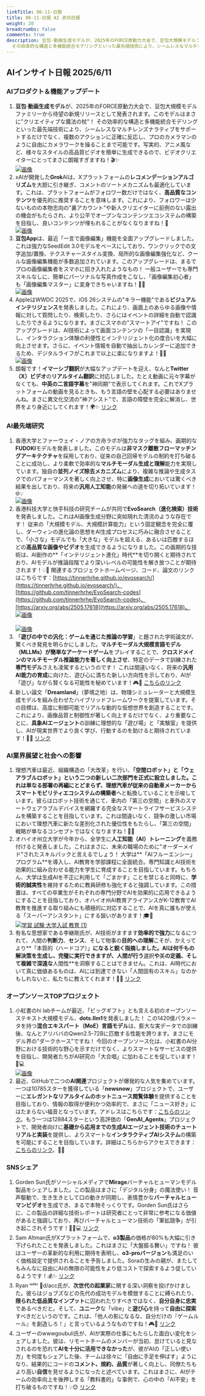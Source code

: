 ```yaml
---
linkTitle: 06-11-日报
title: 06-11-日报 AI 资讯日报
weight: 20
breadcrumbs: false
comments: true
description: 豆包·動画生成モデルが、2025年のFORCE原動力大会で、豆包大規模モデルファミリーから待望の新規リリースとして発表されます。このモデルはまさに"クリエイティブな魔法の杖"！
  その効率的な構造と多機能統合モデリングといった最先端技術により、シームレスなマルチレンズナラティブをサポートするだけでなく、複数のアクシ.
---
```

## AIインサイト日報 2025/6/11

### **AIプロダクト＆機能アップデート**
1.  **豆包·動画生成モデル**が、2025年のFORCE原動力大会で、豆包大規模モデルファミリーから待望の新規リリースとして発表されます。このモデルはまさに"クリエイティブな魔法の杖"！ その効率的な構造と多機能統合モデリングといった最先端技術により、シームレスなマルチレンズナラティブをサポートするだけでなく、複数のアクションに正確に反応し、プロのカメラマンのように自由にカメラワークを操ることまで可能です。写実的、アニメ風など、様々なスタイルの高品質ビデオを簡単に生成できるので、ビデオクリエイターにとってまさに朗報すぎますね！🎬✨
    <br/> [![画像](https://cdn.jsdmirror.com/gh/justlovemaki/imagehub@main/images/2025/07/news_01k024qr5ke7ss34w7s8jnyj5r.avif)](https://cdn.jsdmirror.com/gh/justlovemaki/imagehub@main/images/2025/07/news_01k024qr5ke7ss34w7s8jnyj5r.avif) <br/>
2.  xAIが開発した**Grok**AIは、Xプラットフォームの**レコメンデーションアルゴリズム**を大胆に引き継ぎ、コメントのソートメカニズムも最適化しています。これは、プラットフォームがフォロワー数だけではなく、**高品質なコンテンツ**を優先的に推奨することを意味します。これにより、フォロワーは少ないものの本物志向の"裏アカウント"や新人クリエイターに前例のない露出の機会がもたらされ、より公平でオープンなコンテンツエコシステムの構築を目指し、良いコンテンツが埋もれることがなくなりますね！🚀
    <br/> [![画像](https://cdn.jsdmirror.com/gh/justlovemaki/imagehub@main/images/2025/07/news_01k024qv2xfqz81cy7m9h1gy3v.avif)](https://cdn.jsdmirror.com/gh/justlovemaki/imagehub@main/images/2025/07/news_01k024qv2xfqz81cy7m9h1gy3v.avif) <br/>
3.  **豆包App**は、最近「一言で画像編集」機能を全面アップグレードしました。これは強力なSeedEdit 3.0モデルをベースにしており、ワンクリックでの文字追加/置換、テクスチャースタイル変換、局所的な画像編集強化など、クールな画像編集機能が多数追加されています。このアップグレードは、まるでプロの画像編集者をスマホに招き入れたようなもの！ 一般ユーザーでも専門スキルなしに、簡単にパーソナルな写真作成をこなし、「画像編集初心者」も「画像編集マスター」に変身できちゃいますね！🎨✨
    <br/> [![画像](https://cdn.jsdmirror.com/gh/justlovemaki/imagehub@main/images/2025/07/news_01k024qzb4etystqbf7ds1tt06.avif)](https://cdn.jsdmirror.com/gh/justlovemaki/imagehub@main/images/2025/07/news_01k024qzb4etystqbf7ds1tt06.avif) <br/>
4.  AppleはWWDC 2025で、iOS 26システムの"キラー機能"である**ビジュアルインテリジェンス**を発表しました。これにより、画面上のあらゆる画像や情報に対して質問したり、検索したり、さらにはイベントの詳細を自動で認識したりできるようになります。まさにスマホの"スマートアイ"ですね！ このアップグレードは、AI技術によって画面コンテンツの「一目認識」を実現し、インタラクション体験の利便性とインテリジェント化の度合いを大幅に向上させます。さらに、イベント情報を自動で抽出しカレンダーに追加できるため、デジタルライフがこれまで以上に楽になりますよ！👀📱
    <br/> [![画像](https://cdn.jsdmirror.com/gh/justlovemaki/imagehub@main/images/2025/07/news_01k024r5tafafvv931x07y4z0b.avif)](https://cdn.jsdmirror.com/gh/justlovemaki/imagehub@main/images/2025/07/news_01k024r5tafafvv931x07y4z0b.avif) <br/>
5.  朗報です！**イマーシブ翻訳**が大幅なアップデートを迎え、なんと**Twitter（X）ビデオ**の**リアルタイム翻訳**に対応しました。たとえ動画に元々字幕がなくても、**中英の二言語字幕**を"神同期"で表示してくれます。これでXプラットフォームの動画を見るときも、もう言語の壁を心配する必要はありませんね。まさに異文化交流の"神アシスト"で、言語の障壁を完全に解消し、世界をより身近にしてくれます！🌍✨
    [リンク](https://x.com/imxiaohu/status/1932299897388277804)

### **AI最先端研究**
1.  香港大学とファーウェイ・ノアの方舟ラボが強力なタッグを組み、画期的な**FUDOKI**モデルを発表しました。このモデルは**非マスク離散フローマッチングアーキテクチャ**を採用しており、従来の自己回帰モデルの制約を打ち破ることに成功し、より柔軟で効率的な**マルチモーダル生成と理解**能力を実現しています。独自の**並列ノイズ除去メカニズム**により、複雑な推論や生成タスクでのパフォーマンスを著しく向上させ、特に**画像生成**においては驚くべき結果を出しており、将来の**汎用人工知能**の発展への道を切り拓いています！🌐💡
    <br/> [![画像](https://cdn.jsdmirror.com/gh/justlovemaki/imagehub@main/images/2025/07/news_01k024ra18efmvs8s0dw85qhp7.avif)](https://cdn.jsdmirror.com/gh/justlovemaki/imagehub@main/images/2025/07/news_01k024ra18efmvs8s0dw85qhp7.avif) <br/>
2.  香港科技大学と快手科技の研究チームが共同で**EvoSearch（進化検索）技術**を発表しました。これはAI画像生成分野に突如現れた清流のような存在です！ 従来の「大規模モデル、大規模計算能力」という固定観念を完全に覆し、ダーウィンの進化論の思想をAI生成プロセスに巧みに融合させることで、「小さな」モデルでも「大きな」モデルを超える、あるいは匹敵するほどの**高品質な画像やビデオ**を生成できるようになりました。この画期的な技術は、AI創作の**「インテリジェント進化」時代**を切り開くと期待されており、AIモデルが推論段階でより深いレベルの可能性を解き放つことが期待されます！💡🎨 関連するプロジェクトホームページ、コード、論文のリンクはこちらです：[https://tinnerhrhe.github.io/evosearch/](https://tinnerhrhe.github.io/evosearch/)、[https://github.com/tinnerhrhe/EvoSearch-codes](https://github.com/tinnerhrhe/EvoSearch-codes)、[https://arxiv.org/abs/2505.17618](https://arxiv.org/abs/2505.17618)。
    <br/> [![画像](https://cdn.jsdmirror.com/gh/justlovemaki/imagehub@main/images/2025/07/news_01k024rdb0eb4r4q7hynefy3h5.avif)](https://cdn.jsdmirror.com/gh/justlovemaki/imagehub@main/images/2025/07/news_01k024rdb0eb4r4q7hynefy3h5.avif) <br/>
    <br/> [![画像](https://cdn.jsdmirror.com/gh/justlovemaki/imagehub@main/images/2025/07/news_01k024rg0afty8ze28tcc2bb8b.avif)](https://cdn.jsdmirror.com/gh/justlovemaki/imagehub@main/images/2025/07/news_01k024rg0afty8ze28tcc2bb8b.avif) <br/>
3.  「**遊びの中での汎化：ゲームを通じた推論の学習**」と題された学術論文が、驚くべき発見を明らかにしました。**マルチモーダル大規模言語モデル（MLLMs）**が簡単な**アーケードゲーム**をプレイすることで、**クロスドメインのマルチモーダル推論能力を著しく向上させ**、特定のデータで訓練された**専門モデル**さえも凌駕するというのです！ これは間違いなく、将来の**汎用AI能力の育成**に向けた、遊び心に満ちた新しい方向性を示しており、AIが「遊び」ながら賢くなる可能性を秘めています！🎮🧠
    [こちらのリンク](https://arxiv.org/abs/2506.08011)
4.  新しい論文「**Dreamland**」（夢境之地）は、物理シミュレーターと大規模生成モデルを組み合わせたハイブリッドフレームワークを提案しています。その目標は、高度に制御可能でリアルな動的な仮想世界を創造することです。これにより、画像品質と制御性が著しく向上するだけでなく、より重要なことに、**具象AIエージェント**の訓練に理想的な「遊び場」と「実験室」を提供し、AIが現実世界でより良く学び、行動するのを助けると期待されています！🌌🤖
    [リンク](https://arxiv.org/abs/2506.08006)

### **AI業界展望と社会への影響**
1.  理想汽車は最近、組織構造の「大改革」を行い、**「空間ロボット」**と**「ウェアラブルロボット」**という二つの新しい二次部門を正式に設立しました。これは単なる部署の再編にとどまらず、理想汽車が従来の自動車メーカーから**スマートモビリティエコシステムの構築者**へと転換していることを示唆しています。彼らはロボット技術を通じて、車内の「第三の空間」と車外のスマートウェアラブルデバイスを網羅する完全なスマートライフサービスシステムを構築することを目指しています。これは間違いなく、競争の激しい市場において理想汽車に新たな差別化された優位性をもたらし、「第三の空間」戦略が単なるコンセプトではなくなりますね！🚗🤖
2.  オハイオ州立大学が今年から、全学生に**人工知能（AI）トレーニング**を義務付けると発表しました。これはまさに、未来の職場のために"オーダーメイド"されたスキルパックと言えるでしょう！ 大学は**「AIフルーエンシー」プログラム**を導入し、AI教育を学部課程に全面統合。専門知識とAI技術を効果的に組み合わせる能力を学生に育成することを目指しています。もちろん、大学は生成AIを不正に利用して「ごまかす」ことを禁じると同時に、**学術的誠実性**を維持するために教員研修も強化すると強調しています。この措置は、すべての卒業生がそれぞれの専門分野でAIを効果的に応用できるようにすることを目指しており、オハイオ州AI教育アライアンスがK-12教育でAI教育を推進する取り組みにも積極的に対応することで、AIを真に誰もが使える「スーパーアシスタント」にする狙いがあります！🎓🤖
    <br/> [![学習 試験 大学入試 教育 (1)](https://cdn.jsdmirror.com/gh/justlovemaki/imagehub@main/images/2025/07/news_01k024rk3jfefa0cemfv1j8bqy.avif)](https://cdn.jsdmirror.com/gh/justlovemaki/imagehub@main/images/2025/07/news_01k024rk3jfefa0cemfv1j8bqy.avif) <br/>
3.  有名な思想家である李継剛氏が、AI技術がますます**効率的で強力**になるにつれて、人間の**判断力**、**センス**、そして物事の**目的への理解**こそが、かえってより**「本質的（ハードコア）」**になると鋭く指摘しました。AIは何千もの解決策を生成し、完璧に実行できますが、人間が行う**選択**や**美**の定義、そして複雑で深遠な**人間性**を洞察することはできません。これは、AI時代において真に価値あるものは、AIには到達できない「人間固有のスキル」なのかもしれないと、私たちに教えてくれます！🤔✨
    [リンク](https://m.okjike.com/originalPosts/68480c352b31fa0880f554c5)

### **オープンソースTOPプロジェクト**
1.  小紅書のhi labチームが最近、「ビッグギフト」とも言える初のオープンソーステキスト大規模モデル、**dots.llm1**を発表しました！ この1420億パラメータを持つ**混合エキスパート（MoE）言語モデル**は、膨大な実データでの訓練後、なんとアリババのQwen2.5-72Bに匹敵する性能を誇ります。まさにモデル界の"ダークホース"ですね！ 今回のオープンソース化は、小紅書のAI分野における技術的な野心を示すだけでなく、よりスマートなサービスの提供を目指し、開発者たちがAI研究の「大合唱」に加わることを促しています！🐎💻
    <br/> [![画像](https://cdn.jsdmirror.com/gh/justlovemaki/imagehub@main/images/2025/07/news_01k024rp1aem894qh3796d6her.avif)](https://cdn.jsdmirror.com/gh/justlovemaki/imagehub@main/images/2025/07/news_01k024rp1aem894qh3796d6her.avif) <br/>
2.  最近、GitHubで二つの**AI関連**プロジェクトが爆発的な人気を集めています。一つは10785スターを獲得している「**newsnow**」プロジェクトで、ユーザーに**エレガントなリアルタイムのホットニュース閲覧体験**を提供することを目指しており、情報の取得が便利かつ効率的で、まさに「ニュース好き」にはたまらない福音となっています。アドレスはこちらです：[こちらのリンク](https://github.com/ourongxing/newsnow)。もう一つは12884スターという高評価の「**GenAI_Agents**」プロジェクトで、開発者向けに**基礎から応用までの生成AIエージェント技術のチュートリアルと実装**を提供し、よりスマートな**インタラクティブAIシステム**の構築を可能にすることを目指しています。詳細はこちらからアクセスできます：[こちらのリンク](https://github.com/NirDiamant/GenAI_Agents)。🌟📰

### **SNSシェア**
1.  Gorden Sun氏がソーシャルメディアで**Mirage**バーチャルヒューマンモデル製品をシェアしました。この製品はまさに「デジタル分身」の魔法使い！ 音声駆動で、生き生きとして口の動きが同期し、表情豊かな**バーチャルヒューマンビデオ**を生成でき、まるで本物そっくりです。Gorden Sun氏はさらに、この製品の詳細な技術レポートは研究者にとって非常に参考になる価値があると強調しており、再びバーチャルヒューマン技術の「軍拡競争」が引き起こされそうです！🧙‍♀️💻
    [リンク](https://x.com/Gorden_Sun/status/1932446920884334635)
2.  Sam Altman氏がXプラットフォームで、**o3製品**の価格が80%も大幅に引き下げられたことを発表しました。これはまさに「大盤振る舞い」ですね！ 彼はユーザーの革新的な利用に期待を表明し、**o3-proバージョン**も満足のいく価格設定で提供されることを予告しました。Soraの生みの親が、またしてもみんなに自由にAIの無限の可能性をより低コストで探索するよう促しているようです！💰✨
    [リンク](https://x.com/sama/status/1932434606558462459)
3.  Ryan ᵐᶠᵉʳ 🦄d/acc氏が、**次世代の起業家**に関する深い洞察を投げかけました。彼らはジョブズなどの先代の成功モデルを模倣することに縛られたり、**限られた低品質なインプット**に囚われたりすべきではなく、**自分自身に忠実**であるべきだと。そして、**ユニーク**な「vibe」と**遊び心**を持って**自由に探索**すべきだというのです。これは、「他人の影になるな、自分だけの『ゲームルール』を創造しろ！」と言っているようなものですね！🎮🚀
    [リンク](https://x.com/RyanMfer/status/1932387601341984815)
4.  ユーザーのwwwgoubuli氏が、AIが実際の仕事にもたらした面白い変化をシェアしました。彼は、リモートチームのメンバーが当初、怠けていると見なされるのを恐れて**AIを十分に活用できなかった**が、彼がAIの「正しい使い方」を何度もシェアした後、チームは徐々に「自由に手足を伸ばす」ようになり、結果的にコードの**コメント、規約、品質**が著しく向上し、同僚たちもより高い**自信**を見せるようになったと述べています。これはまさに、AIがチームの効率向上を後押しする「教科書的」な事例で、心の中の「AI不安」を打ち破るものですね！💡😊
    [リンク](https://x.com/wwwgoubuli/status/1932358909865480333)

